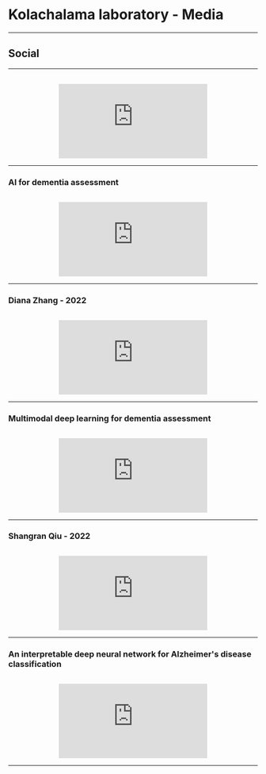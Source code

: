 <!DOCTYPE html>
<html>

<head>
  <title>Kolachalama laboratory - Media</title>
  <style>
    .video {
      display: flex;
      justify-content: center;
      margin-top: 30px;
    }

    iframe {
      width: 100%;
      height: 400px;
      max-width: 800px;
    }
  </style>
</head>

<body>
  <h1>Kolachalama laboratory - Media</h1>
  <hr>
  <h2>Social</h2>
  <hr>
  <div class="video">
    <iframe src="https://youtube.com/embed/NS4ZtqUsGSk" frameborder="0" allowfullscreen></iframe>
  </div>
  <hr>
  <h3>AI for dementia assessment</h3>
  <div class="video">
    <iframe src="https://youtube.com/embed/kI21nlsQlWU" frameborder="0" allowfullscreen></iframe>
  </div>
  <hr>
  <h3>Diana Zhang - 2022</h3>
  <div class="video">
    <iframe src="https://youtube.com/embed/oJX8eCiqLao" frameborder="0" allowfullscreen></iframe>
  </div>
  <hr>
  <h3>Multimodal deep learning for dementia assessment</h3>
  <div class="video">
    <iframe src="https://www.youtube.com/embed/ZfbVcaVgyLQ" frameborder="0" allowfullscreen></iframe>
  </div>
  <hr>
  <h3>Shangran Qiu - 2022</h3>
  <div class="video">
    <iframe src="https://youtube.com/embed/7q3BOdJsIo8" frameborder="0" allowfullscreen></iframe>
  </div>
  <hr>
  <h3>An interpretable deep neural network for Alzheimer's disease classification</h3>
  <div class="video">
    <iframe src="https://www.youtube.com/embed/RgqyGPMbJ9w" frameborder="0" allowfullscreen></iframe>
  </div>
  <hr>
</body>

</html>

